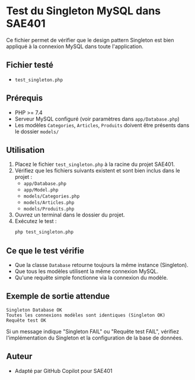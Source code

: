 # Test du Singleton MySQL dans SAE401

Ce fichier permet de vérifier que le design pattern Singleton est bien appliqué à la connexion MySQL dans toute l'application.

## Fichier testé
- `test_singleton.php`

## Prérequis
- PHP >= 7.4
- Serveur MySQL configuré (voir paramètres dans `app/Database.php`)
- Les modèles `Categories`, `Articles`, `Produits` doivent être présents dans le dossier `models/`

## Utilisation
1. Placez le fichier `test_singleton.php` à la racine du projet SAE401.
2. Vérifiez que les fichiers suivants existent et sont bien inclus dans le projet :
   - `app/Database.php`
   - `app/Model.php`
   - `models/Categories.php`
   - `models/Articles.php`
   - `models/Produits.php`
3. Ouvrez un terminal dans le dossier du projet.
4. Exécutez le test :
   ```sh
   php test_singleton.php
   ```

## Ce que le test vérifie
- Que la classe `Database` retourne toujours la même instance (Singleton).
- Que tous les modèles utilisent la même connexion MySQL.
- Qu'une requête simple fonctionne via la connexion du modèle.

## Exemple de sortie attendue
```
Singleton Database OK
Toutes les connexions modèles sont identiques (Singleton OK)
Requête test OK
```

Si un message indique "Singleton FAIL" ou "Requête test FAIL", vérifiez l'implémentation du Singleton et la configuration de la base de données.

## Auteur
- Adapté par GitHub Copilot pour SAE401
